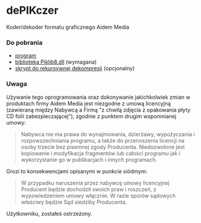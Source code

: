 # dePIKczer
Koder/dekoder formatu graficznego Aidem Media

### Do pobrania  
* [program](https://github.com/Dove6/dePIKczer/raw/master/Release/dePIKczer.exe)  
* [biblioteka Piklib8.dll](https://github.com/Dove6/dePIKczer/raw/master/Release/Piklib8.dll) (wymagana)  
* [skrypt do rekursywnej dekompresji](https://github.com/Dove6/dePIKczer/raw/master/Release/recursive_decompress.bat) (opcjonalny)

### Uwaga
Używanie tego oprogramowania oraz dokonywanie jakichkolwiek zmian w produktach firmy Aidem Media jest niezgodne z umową licencyjną (zawieraną między Nabywcą a Firmą "z chwilą zdjęcia z opakowania płyty CD folii zabezpieczającej"), zgodnie z punktem drugim wspomnianej umowy:  
>Nabywca nie ma prawa do wynajmowania, dzierżawy, wypożyczania i rozpowszechniania programu, a także do przenoszenia licencji na osoby trzecie bez pisemnej zgody Producenta. Niedozwolone jest kopiowanie i modyfikacja fragmentów lub całości programu jak i wykorzystanie go w publikacjach i innych programach.

Grozi to konsekwencjami opisanymi w punkcie siódmym:  
>W przypadku naruszenia przez nabywcę umowy licencyjnej Producent będzie dochodził swoich praw i roszczeń, z wypowiedzeniem umowy włącznie. W razie sporów sądowych właściwy będzie Sąd siedziby Producenta.

Użytkowniku, zostałeś ostrzeżony.
